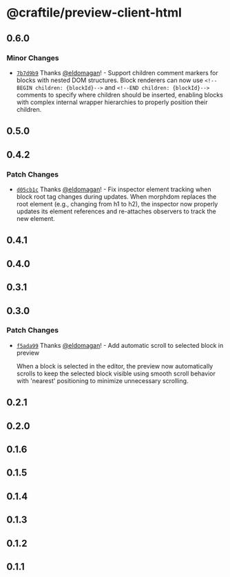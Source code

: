 # @craftile/preview-client-html

## 0.6.0

### Minor Changes

- [`7b7d9b9`](https://github.com/craftile/editor/commit/7b7d9b9eea8b166aea81bbad42c97772c43682c4) Thanks [@eldomagan](https://github.com/eldomagan)! - Support children comment markers for blocks with nested DOM structures. Block renderers can now use `<!--BEGIN children: {blockId}-->` and `<!--END children: {blockId}-->` comments to specify where children should be inserted, enabling blocks with complex internal wrapper hierarchies to properly position their children.

## 0.5.0

## 0.4.2

### Patch Changes

- [`d05cb1c`](https://github.com/craftile/editor/commit/d05cb1c9d33a60d1a47112780419f1509b3227fd) Thanks [@eldomagan](https://github.com/eldomagan)! - Fix inspector element tracking when block root tag changes during updates. When morphdom replaces the root element (e.g., changing from h1 to h2), the inspector now properly updates its element references and re-attaches observers to track the new element.

## 0.4.1

## 0.4.0

## 0.3.1

## 0.3.0

### Patch Changes

- [`f5ada99`](https://github.com/craftile/editor/commit/f5ada994be1072d6bbc775ed2186fc41e8a77191) Thanks [@eldomagan](https://github.com/eldomagan)! - Add automatic scroll to selected block in preview

  When a block is selected in the editor, the preview now automatically scrolls to keep the selected block visible using smooth scroll behavior with 'nearest' positioning to minimize unnecessary scrolling.

## 0.2.1

## 0.2.0

## 0.1.6

## 0.1.5

## 0.1.4

## 0.1.3

## 0.1.2

## 0.1.1
